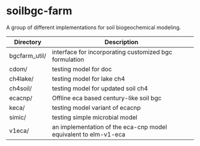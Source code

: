 # soilbgc-farm

A group of different implementations for soil biogeochemical modeling.

|Directory        | Description |
|------|----|
|bgcfarm_util/|interface for incorporating customized bgc formulation|
|cdom/|testing model for doc|
|ch4lake/|testing model for lake ch4|
|ch4soil/|testing model for updated soil ch4|
|ecacnp/|Offline eca based century-like soil bgc|
|keca/|testing model variant of ecacnp|
|simic/|testing simple microbial model|
|v1eca/|an implementation of the eca-cnp model equivalent to elm-v1-eca|
